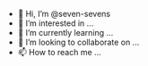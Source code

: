 - 👋 Hi, I’m @seven-sevens
- 👀 I’m interested in ...
- 🌱 I’m currently learning ...
- 💞️ I’m looking to collaborate on ...
- 📫 How to reach me ...

<!---
seven-sevens/seven-sevens is a ✨ special ✨ repository because its `README.md` (this file) appears on your GitHub profile.
You can click the Preview link to take a look at your changes.
--->

